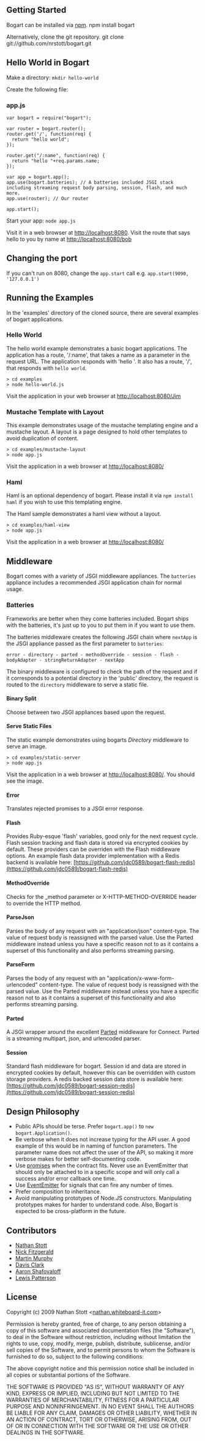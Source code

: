 ## Getting Started

Bogart can be installed via [npm](https://github.com/isaacs/npm).
    npm install bogart

Alternatively, clone the git repository.
    git clone git://github.com/nrstott/bogart.git

## Hello World in Bogart

Make a directory: `mkdir hello-world`

Create the following file:

### app.js

    var bogart = require("bogart");

    var router = bogart.router();
    router.get('/', function(req) { 
      return "hello world"; 
    });

    router.get("/:name", function(req) {
      return "hello "+req.params.name;
    });
    
    var app = bogart.app();
    app.use(bogart.batteries); // A batteries included JSGI stack including streaming request body parsing, session, flash, and much more.
    app.use(router); // Our router

    app.start();

Start your app: `node app.js`

Visit it in a web browser at [http://localhost:8080](http://localhost:8080).
Visit the route that says hello to you by name at [http://localhost:8080/bob](http://localhost:8080/bob)

## Changing the port

If you can't run on 8080, change the `app.start` call e.g. `app.start(9090, '127.0.0.1')`

## Running the Examples

In the 'examples' directory of the cloned source, there are several examples of bogart applications.

### Hello World

The hello world example demonstrates a basic bogart applications.  The application has a route, '/:name', that takes a name
as a parameter in the request URL.  The application responds with 'hello <name>'.  It also has a route, '/', that responds with `hello world`.

    > cd examples
    > node hello-world.js

Visit the application in your web browser at [http://localhost:8080/Jim](http://localhost:8080/Jim)

### Mustache Template with Layout

This example demonstrates usage of the mustache templating engine and a mustache layout.  A layout is a page designed
to hold other templates to avoid duplication of content.

    > cd examples/mustache-layout
    > node app.js

Visit the application in a web browser at [http://localhost:8080/](http://localhost:8080)    

### Haml

Haml is an optional dependency of bogart.  Please install it via `npm install haml` if you wish to use this templating
engine.

The Haml sample demonstrates a haml view without a layout.

    > cd examples/haml-view
    > node app.js

Visit the application in a web browser at [http://localhost:8080/](http://localhost:8080)    

## Middleware
Bogart comes with a variety of JSGI middleware appliances. The `batteries` appliance includes a recommended JSGI application chain for
normal usage.

### Batteries
Frameworks are better when they come batteries included. Bogart ships with the batteries, it's just up to you to put them in if you
want to use them.

The batteries middleware creates the following JSGI chain where `nextApp` is the JSGI appliance passed as the first parameter
to `batteries`:

    error - directory - parted - methodOverride - session - flash - bodyAdapter - stringReturnAdapter - nextApp

The binary middleware is configured to check the path of the request and if it corresponds to a potential directory in the 'public' directory,
the request is routed to the `directory` middleware to serve a static file.

#### Binary Split
Choose between two JSGI appliances based upon the request.

#### Serve Static Files
The static example demonstrates using bogarts *Directory* middleware to serve an image.

    > cd examples/static-server
    > node app.js
    
Visit the application in a web browser at [http://localhost:8080/](http://localhost:8080).
You should see the image.

#### Error
Translates rejected promises to a JSGI error response.

#### Flash
Provides Ruby-esque 'flash' variables, good only for the next request cycle. Flash session tracking and flash data is stored via encrypted cookies by default. These providers can be overriden with the Flash middleware options. An example flash data provider implementation with a Redis backend is available here: [https://github.com/jdc0589/bogart-flash-redis](https://github.com/jdc0589/bogart-flash-redis)

#### MethodOverride
Checks for the _method parameter or X-HTTP-METHOD-OVERRIDE header to override the HTTP method.

#### ParseJson
Parses the body of any request with an "application/json" content-type. The value of request body is reassigned with the parsed value.
Use the Parted middleware instead unless you have a specific reason not to as it contains a superset of this functionality and also performs streaming parsing.

#### ParseForm
Parses the body of any request with an "application/x-www-form-urlencoded" content-type. The value of request body is reassigned with the parsed value.
Use the Parted middleware instead unless you have a specific reason not to as it contains a superset of this functionality and also performs streaming parsing.

#### Parted
A JSGI wrapper around the excellent [Parted](https://github.com/chjj/parted) middleware for Connect.
Parted is a streaming multipart, json, and urlencoded parser.

#### Session
Standard flash middleware for bogart. Session id and data are stored in encrypted cookies by default, however this can be overridden with custom storage providers. A redis backed session data store is available here: [https://github.com/jdc0589/bogart-session-redis](https://github.com/jdc0589/bogart-session-redis)

## Design Philosophy

* Public APIs should be terse. Prefer `bogart.app()` to `new bogart.Application()`.
* Be verbose when it does not increase typing for the API user.
  A good example of this would be in naming of function parameters. The parameter
  name does not affect the user of the API, so making it more verbose makes for
  better self-documenting code.
* Use [promises](http://wiki.commonjs.org/wiki/Promises) when the contract fits. Never use an EventEmitter that should only
  be attached to in a specific scope and will only call a success and/or error callback
  one time.
* Use [EventEmitter](http://nodejs.org/docs/latest/api/events.html#events.EventEmitter) for signals that can fire any number of times.
* Prefer composition to inheritance.
* Avoid manipulating prototypes of Node.JS constructors. Manipulating prototypes makes for harder to understand code.
  Also, Bogart is expected to be cross-platform in the future.

## Contributors

* [Nathan Stott](https://github.com/nrstott)
* [Nick Fitzgerald](https://github.com/fitzgen)
* [Martin Murphy](https://github.com/soitgoes)
* [Davis Clark](https://github.com/jdc0589)
* [Aaron Shafovaloff](https://github.com/aaronshaf)
* [Lewis Patterson](https://github.com/lpatters)

## License

Copyright (c) 2009 Nathan Stott <[nathan.whiteboard-it.com](http://nathan.whiteboard-it.com/)\>

Permission is hereby granted, free of charge, to any person obtaining a copy
of this software and associated documentation files (the "Software"), to
deal in the Software without restriction, including without limitation the
rights to use, copy, modify, merge, publish, distribute, sublicense, and/or
sell copies of the Software, and to permit persons to whom the Software is
furnished to do so, subject to the following conditions:

The above copyright notice and this permission notice shall be included in
all copies or substantial portions of the Software.

THE SOFTWARE IS PROVIDED "AS IS", WITHOUT WARRANTY OF ANY KIND, EXPRESS OR
IMPLIED, INCLUDING BUT NOT LIMITED TO THE WARRANTIES OF MERCHANTABILITY,
FITNESS FOR A PARTICULAR PURPOSE AND NONINFRINGEMENT. IN NO EVENT SHALL
THE AUTHORS BE LIABLE FOR ANY CLAIM, DAMAGES OR OTHER LIABILITY, WHETHER
IN AN ACTION OF CONTRACT, TORT OR OTHERWISE, ARISING FROM, OUT OF OR IN
CONNECTION WITH THE SOFTWARE OR THE USE OR OTHER DEALINGS IN THE SOFTWARE.